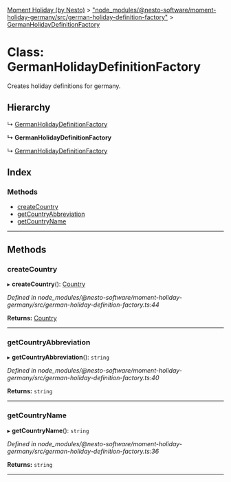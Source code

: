 [Moment Holiday (by Nesto)](../README.md) > ["node_modules/@nesto-software/moment-holiday-germany/src/german-holiday-definition-factory"](../modules/_node_modules__nesto_software_moment_holiday_germany_src_german_holiday_definition_factory_.md) > [GermanHolidayDefinitionFactory](../classes/_node_modules__nesto_software_moment_holiday_germany_src_german_holiday_definition_factory_.germanholidaydefinitionfactory.md)

# Class: GermanHolidayDefinitionFactory

Creates holiday definitions for germany.

## Hierarchy

↳  [GermanHolidayDefinitionFactory](_node_modules__nesto_software_moment_holiday_germany_src_german_holiday_definition_factory_.germanholidaydefinitionfactory.md)

**↳ GermanHolidayDefinitionFactory**

↳  [GermanHolidayDefinitionFactory](_node_modules__nesto_software_moment_holiday_germany_src_german_holiday_definition_factory_.germanholidaydefinitionfactory.md)

## Index

### Methods

* [createCountry](_node_modules__nesto_software_moment_holiday_germany_src_german_holiday_definition_factory_.germanholidaydefinitionfactory.md#createcountry)
* [getCountryAbbreviation](_node_modules__nesto_software_moment_holiday_germany_src_german_holiday_definition_factory_.germanholidaydefinitionfactory.md#getcountryabbreviation)
* [getCountryName](_node_modules__nesto_software_moment_holiday_germany_src_german_holiday_definition_factory_.germanholidaydefinitionfactory.md#getcountryname)

---

## Methods

<a id="createcountry"></a>

###  createCountry

▸ **createCountry**(): [Country](_node_modules__nesto_software_moment_holiday_core_src_country_.country.md)

*Defined in node_modules/@nesto-software/moment-holiday-germany/src/german-holiday-definition-factory.ts:44*

**Returns:** [Country](_node_modules__nesto_software_moment_holiday_core_src_country_.country.md)

___
<a id="getcountryabbreviation"></a>

###  getCountryAbbreviation

▸ **getCountryAbbreviation**(): `string`

*Defined in node_modules/@nesto-software/moment-holiday-germany/src/german-holiday-definition-factory.ts:40*

**Returns:** `string`

___
<a id="getcountryname"></a>

###  getCountryName

▸ **getCountryName**(): `string`

*Defined in node_modules/@nesto-software/moment-holiday-germany/src/german-holiday-definition-factory.ts:36*

**Returns:** `string`

___

